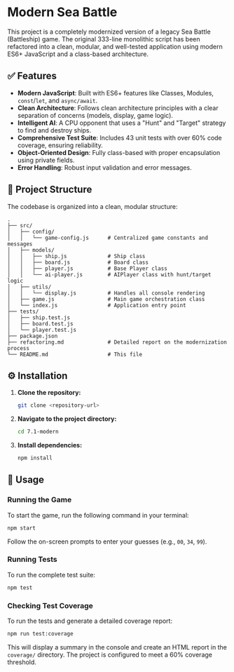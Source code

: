 # Modern Sea Battle

This project is a completely modernized version of a legacy Sea Battle (Battleship) game. The original 333-line monolithic script has been refactored into a clean, modular, and well-tested application using modern ES6+ JavaScript and a class-based architecture.

## ✅ Features

*   **Modern JavaScript**: Built with ES6+ features like Classes, Modules, `const`/`let`, and `async/await`.
*   **Clean Architecture**: Follows clean architecture principles with a clear separation of concerns (models, display, game logic).
*   **Intelligent AI**: A CPU opponent that uses a "Hunt" and "Target" strategy to find and destroy ships.
*   **Comprehensive Test Suite**: Includes 43 unit tests with over 60% code coverage, ensuring reliability.
*   **Object-Oriented Design**: Fully class-based with proper encapsulation using private fields.
*   **Error Handling**: Robust input validation and error messages.

## 📂 Project Structure

The codebase is organized into a clean, modular structure:

```
.
├── src/
│   ├── config/
│   │   └── game-config.js      # Centralized game constants and messages
│   ├── models/
│   │   ├── ship.js             # Ship class
│   │   ├── board.js            # Board class
│   │   ├── player.js           # Base Player class
│   │   └── ai-player.js        # AIPlayer class with hunt/target logic
│   ├── utils/
│   │   └── display.js          # Handles all console rendering
│   ├── game.js                 # Main game orchestration class
│   └── index.js                # Application entry point
├── tests/
│   ├── ship.test.js
│   ├── board.test.js
│   └── player.test.js
├── package.json
├── refactoring.md              # Detailed report on the modernization process
└── README.md                   # This file
```

## ⚙️ Installation

1.  **Clone the repository:**
    ```bash
    git clone <repository-url>
    ```
2.  **Navigate to the project directory:**
    ```bash
    cd 7.1-modern
    ```
3.  **Install dependencies:**
    ```bash
    npm install
    ```

## 🚀 Usage

### Running the Game

To start the game, run the following command in your terminal:

```bash
npm start
```

Follow the on-screen prompts to enter your guesses (e.g., `00`, `34`, `99`).

### Running Tests

To run the complete test suite:

```bash
npm test
```

### Checking Test Coverage

To run the tests and generate a detailed coverage report:

```bash
npm run test:coverage
```
This will display a summary in the console and create an HTML report in the `coverage/` directory. The project is configured to meet a 60% coverage threshold. 